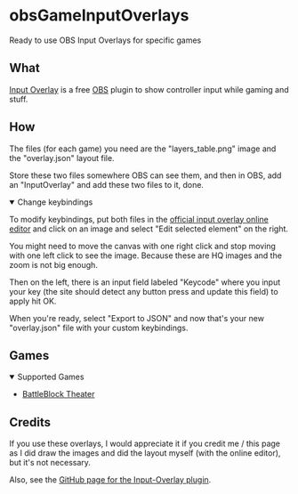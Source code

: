 # obsGameInputOverlays

Ready to use OBS Input Overlays for specific games

## What

[Input Overlay](https://obsproject.com/forum/resources/input-overlay.552/) is a free [OBS](https://obsproject.com/) plugin to show controller input while gaming and stuff.

## How

The files (for each game) you need are the "layers_table.png" image and the "overlay.json" layout file.

Store these two files somewhere OBS can see them, and then in OBS, add an "InputOverlay" and add these two files to it, done.

<details open>
<summary>Change keybindings</summary>

To modify keybindings, put both files in the [official input overlay online editor](https://univrsal.github.io/input-overlay/cct/)
and click on an image and select "Edit selected element" on the right.

You might need to move the canvas with one right click and stop moving with one left click to see the image.
Because these are HQ images and the zoom is not big enough.

Then on the left, there is an input field labeled "Keycode" where you input your key
(the site should detect any button press and update this field) to apply hit OK.

When you're ready, select "Export to JSON" and now that's your new "overlay.json" file with your custom keybindings.

</details>

## Games

<details open>
<summary>Supported Games</summary>

- [BattleBlock Theater](./battleblocktheater/#What)

</details>

## Credits

If you use these overlays, I would appreciate it if you credit me / this page as I did draw the images and did the layout myself (with the online editor),
but it's not necessary.

Also, see the [GitHub page for the Input-Overlay plugin](https://github.com/univrsal/input-overlay).

